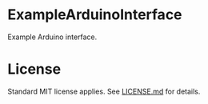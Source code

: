 # ExampleArduinoInterface

Example Arduino interface.

# License
Standard MIT license applies. See [LICENSE.md](LICENSE.md) for details.
